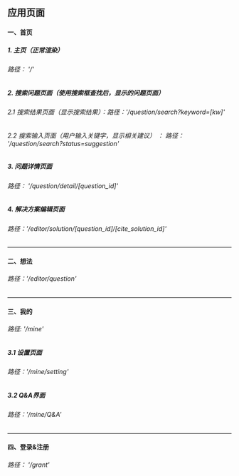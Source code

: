 ## 应用页面

#### 一、首页
#####        1. 主页（正常渲染）
###### 路径： '/'
#####         2. 搜索问题页面（使用搜索框查找后，显示的问题页面）
###### 2.1 搜索结果页面（显示搜索结果）：路径：'/question/search?keyword=[kw]'
###### 2.2 搜索输入页面（用户输入关键字，显示相关建议） ： 路径： '/question/search?status=suggestion'
#####         3. 问题详情页面
###### 路径： '/question/detail/[question_id]'

##### 4. 解决方案编辑页面

###### 路径：'/editor/solution/[question_id]/[cite_solution_id]'

---



#### 二、想法

###### 路径：'/editor/question' 

---



#### 三、我的

###### 路径: '/mine'

##### 3.1 设置页面

###### 路径：'/mine/setting'

##### 3.2 Q&A界面

###### 路径：'/mine/Q&A'

---



#### 四、登录&注册

###### 路径： '/grant'

